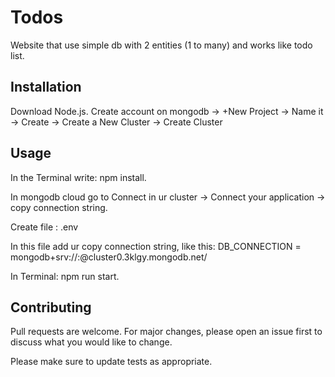# Todos

Website that use simple db with 2 entities (1 to many) and works like todo list.

## Installation

Download Node.js.
Create account on mongodb -> +New Project -> Name it -> Create -> Create a New Cluster -> Create Cluster

## Usage

In the Terminal write: npm install.

In mongodb cloud go to Connect in ur cluster -> Connect your application -> copy connection string.

Create file : .env

In this file add ur copy connection string, like this: DB_CONNECTION = mongodb+srv://<User>:<UrPassword>@cluster0.3klgy.mongodb.net/<UrDatabaseName> 

In Terminal: npm run start.

## Contributing
Pull requests are welcome. For major changes, please open an issue first to discuss what you would like to change.

Please make sure to update tests as appropriate.
